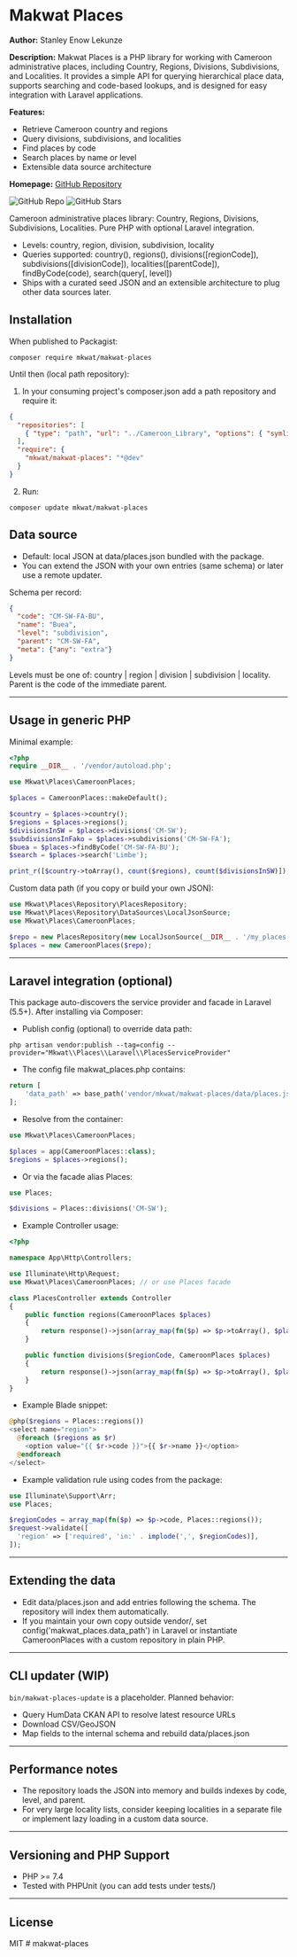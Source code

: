 # Makwat Places

**Author:** Stanley Enow Lekunze

**Description:**
Makwat Places is a PHP library for working with Cameroon administrative places, including Country, Regions, Divisions, Subdivisions, and Localities. It provides a simple API for querying hierarchical place data, supports searching and code-based lookups, and is designed for easy integration with Laravel applications.

**Features:**
- Retrieve Cameroon country and regions
- Query divisions, subdivisions, and localities
- Find places by code
- Search places by name or level
- Extensible data source architecture

**Homepage:** [GitHub Repository](https://github.com/happiguru/makwat-places)

![GitHub Repo](https://img.shields.io/github/v/tag/happiguru/makwat-places?label=version)
![GitHub Stars](https://img.shields.io/github/stars/happiguru/makwat-places?style=social)

Cameroon administrative places library: Country, Regions, Divisions, Subdivisions, Localities. Pure PHP with optional Laravel integration.

- Levels: country, region, division, subdivision, locality
- Queries supported: country(), regions(), divisions([regionCode]), subdivisions([divisionCode]), localities([parentCode]), findByCode(code), search(query[, level])
- Ships with a curated seed JSON and an extensible architecture to plug other data sources later.

## Installation

When published to Packagist:

```
composer require mkwat/makwat-places
```

Until then (local path repository):

1) In your consuming project's composer.json add a path repository and require it:

```json
{
  "repositories": [
    { "type": "path", "url": "../Cameroon_Library", "options": { "symlink": true } }
  ],
  "require": {
    "mkwat/makwat-places": "*@dev"
  }
}
```

2) Run:

```
composer update mkwat/makwat-places
```

## Data source

- Default: local JSON at data/places.json bundled with the package.
- You can extend the JSON with your own entries (same schema) or later use a remote updater.

Schema per record:

```json
{
  "code": "CM-SW-FA-BU",
  "name": "Buea",
  "level": "subdivision",
  "parent": "CM-SW-FA",
  "meta": {"any": "extra"}
}
```

Levels must be one of: country | region | division | subdivision | locality. Parent is the code of the immediate parent.

---

## Usage in generic PHP

Minimal example:

```php
<?php
require __DIR__ . '/vendor/autoload.php';

use Mkwat\Places\CameroonPlaces;

$places = CameroonPlaces::makeDefault();

$country = $places->country();
$regions = $places->regions();
$divisionsInSW = $places->divisions('CM-SW');
$subdivisionsInFako = $places->subdivisions('CM-SW-FA');
$buea = $places->findByCode('CM-SW-FA-BU');
$search = $places->search('Limbe');

print_r([$country->toArray(), count($regions), count($divisionsInSW)]);
```

Custom data path (if you copy or build your own JSON):

```php
use Mkwat\Places\Repository\PlacesRepository;
use Mkwat\Places\Repository\DataSources\LocalJsonSource;
use Mkwat\Places\CameroonPlaces;

$repo = new PlacesRepository(new LocalJsonSource(__DIR__ . '/my_places.json'));
$places = new CameroonPlaces($repo);
```

---

## Laravel integration (optional)

This package auto-discovers the service provider and facade in Laravel (5.5+). After installing via Composer:

- Publish config (optional) to override data path:

```
php artisan vendor:publish --tag=config --provider="Mkwat\\Places\\Laravel\\PlacesServiceProvider"
```

- The config file makwat_places.php contains:

```php
return [
    'data_path' => base_path('vendor/mkwat/makwat-places/data/places.json'),
];
```

- Resolve from the container:

```php
use Mkwat\Places\CameroonPlaces;

$places = app(CameroonPlaces::class);
$regions = $places->regions();
```

- Or via the facade alias Places:

```php
use Places;

$divisions = Places::divisions('CM-SW');
```

- Example Controller usage:

```php
<?php

namespace App\Http\Controllers;

use Illuminate\Http\Request;
use Mkwat\Places\CameroonPlaces; // or use Places facade

class PlacesController extends Controller
{
    public function regions(CameroonPlaces $places)
    {
        return response()->json(array_map(fn($p) => $p->toArray(), $places->regions()));
    }

    public function divisions($regionCode, CameroonPlaces $places)
    {
        return response()->json(array_map(fn($p) => $p->toArray(), $places->divisions($regionCode)));
    }
}
```

- Example Blade snippet:

```php
@php($regions = Places::regions())
<select name="region">
  @foreach ($regions as $r)
    <option value="{{ $r->code }}">{{ $r->name }}</option>
  @endforeach
</select>
```

- Example validation rule using codes from the package:

```php
use Illuminate\Support\Arr;
use Places;

$regionCodes = array_map(fn($p) => $p->code, Places::regions());
$request->validate([
  'region' => ['required', 'in:' . implode(',', $regionCodes)],
]);
```

---

## Extending the data

- Edit data/places.json and add entries following the schema. The repository will index them automatically.
- If you maintain your own copy outside vendor/, set config('makwat_places.data_path') in Laravel or instantiate CameroonPlaces with a custom repository in plain PHP.

---

## CLI updater (WIP)

`bin/makwat-places-update` is a placeholder. Planned behavior:
- Query HumData CKAN API to resolve latest resource URLs
- Download CSV/GeoJSON
- Map fields to the internal schema and rebuild data/places.json

---

## Performance notes

- The repository loads the JSON into memory and builds indexes by code, level, and parent.
- For very large locality lists, consider keeping localities in a separate file or implement lazy loading in a custom data source.

---

## Versioning and PHP Support

- PHP >= 7.4
- Tested with PHPUnit (you can add tests under tests/)

---

## License

MIT
#   m a k w a t - p l a c e s 
 
 